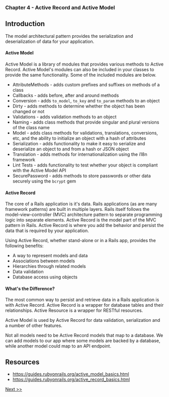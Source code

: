 ### Chapter 4 - Active Record and Active Model

## Introduction

The model architectural pattern provides the serialization and deserialization of data for your application.

#### Active Model

Active Model is a library of modules that provides various methods to Active Record. Active Model's modules can also be included in your classes to provide the same functionality. Some of the included modules are below.

- AttributeMethods - adds custom prefixes and suffixes on methods of a class
- Callbacks - adds before, after and around methods
- Conversion - adds `to_model`, `to_key` and `to_param` methods to an object
- Dirty - adds methods to determine whether the object has been changed or not
- Validations - adds validation methods to an object
- Naming - adds class methods that provide singular and plural versions of the class name
- Model - adds class methods for validations, translations, conversions, etc, and the ability to initialize an object with a hash of attributes
- Serialization - adds functionality to make it easy to serialize and deserialize an object to and from a hash or JSON object
- Translation - adds methods for internationalization using the i18n framework
- Lint Tests - adds functionality to test whether your object is compliant with the Active Model API
- SecurePassword - adds methods to store passwords or other data securely using the `bcrypt` gem

#### Active Record

The core of a Rails application is it's data. Rails applications (as are many framework patterns) are built in multiple layers. Rails itself follows the model-view-controller (MVC) architecture pattern to separate programming logic into separate elements. Active Record is the model part of the MVC pattern in Rails. Active Record is where you add the behavior and persist the data that is required by your application.

Using Active Record, whether stand-alone or in a Rails app, provides the following benefits:

* A way to represent models and data
* Associations between models
* Hierarchies through related models
* Data validation
* Database access using objects

#### What's the Difference?

The most common way to persist and retrieve data in a Rails application is with Active Record. Active Record is a wrapper for database tables and their relationships. Active Resource is a wrapper for RESTful resources.

Active Model is used by Active Record for data validation, serialization and a number of other features. 

Not all models need to be Active Record models that map to a database. We can add models to our app where some models are backed by a database, while another model could map to an API endpoint.

## Resources

* https://guides.rubyonrails.org/active_model_basics.html
* https://guides.rubyonrails.org/active_record_basics.html

[Next >>](060-chapter-05.md)
